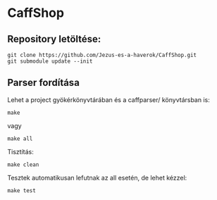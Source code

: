 # CaffShop

## Repository letöltése:

    git clone https://github.com/Jezus-es-a-haverok/CaffShop.git
    git submodule update --init

## Parser fordítása

Lehet a project gyökérkönyvtárában és a caffparser/ könyvtársban is:

    make

vagy

    make all

Tisztítás:

    make clean

Tesztek automatikusan lefutnak az all esetén, de lehet kézzel:

    make test
